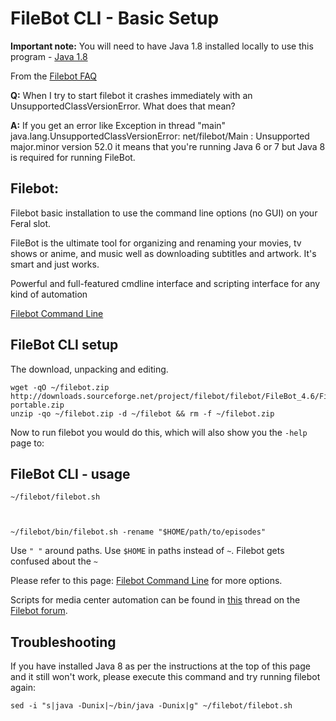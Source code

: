 FileBot CLI - Basic Setup
=========================

**Important note:** You will need to have Java 1.8 installed locally to use this program - [Java 1.8](https://www.feralhosting.com/faq/view?question=183)  
  
From the [Filebot FAQ](https://www.filebot.net/forums/viewtopic.php?f=3&t=7#p7)  
  
**Q:** When I try to start filebot it crashes immediately with an UnsupportedClassVersionError. What does that mean?  
  
**A:** If you get an error like Exception in thread "main" java.lang.UnsupportedClassVersionError: net/filebot/Main : Unsupported major.minor version 52.0 it means that you're running Java 6 or 7 but Java 8 is required for running FileBot.  
  

Filebot:
--------

  
Filebot basic installation to use the command line options (no GUI) on your Feral slot.  
  
FileBot is the ultimate tool for organizing and renaming your movies, tv shows or anime, and music well as downloading subtitles and artwork. It's smart and just works.  
  
Powerful and full-featured cmdline interface and scripting interface for any kind of automation  
  
[Filebot Command Line](http://www.filebot.net/cli.html)  
  

FileBot CLI setup
-----------------

  
The download, unpacking and editing.  
  

    wget -qO ~/filebot.zip http://downloads.sourceforge.net/project/filebot/filebot/FileBot_4.6/FileBot_4.6-portable.zip
    unzip -qo ~/filebot.zip -d ~/filebot && rm -f ~/filebot.zip

  
Now to run filebot you would do this, which will also show you the `-help` page to:  
  

FileBot CLI - usage
-------------------

  

    ~/filebot/filebot.sh

  

    ~/filebot/bin/filebot.sh -rename "$HOME/path/to/episodes"

  
Use `" "` around paths. Use `$HOME` in paths instead of `~`. Filebot gets confused about the `~`  
  
Please refer to this page: [Filebot Command Line](http://www.filebot.net/cli.html) for more options.  
  
Scripts for media center automation can be found in [this](http://www.filebot.net/forums/viewtopic.php?t=215) thread on the [Filebot forum](http://www.filebot.net/forums).  
  

Troubleshooting
---------------

  
If you have installed Java 8 as per the instructions at the top of this page and it still won't work, please execute this command and try running filebot again:  
  

    sed -i "s|java -Dunix|~/bin/java -Dunix|g" ~/filebot/filebot.sh

  

